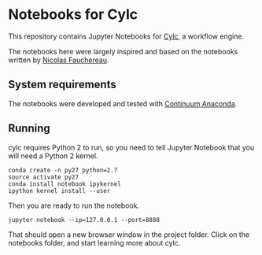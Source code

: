 # Notebooks for Cylc

This repository contains Jupyter Notebooks for [Cylc](https://cylc.github.io/cylc/), a workflow engine.

The notebooks here were largely inspired and based on the notebooks written by [Nicolas Fauchereau](https://github.com/nicolasfauchereau/Python-for-data-analysis-and-visualisation).

## System requirements

The notebooks were developed and tested with [Continuum Anaconda](https://www.continuum.io/).

## Running

cylc requires Python 2 to run, so you need to tell Jupyter Notebook that you will need a Python 2 kernel.

```
conda create -n py27 python=2.7
source activate py27
conda install notebook ipykernel
ipython kernel install --user
```

Then you are ready to run the notebook.

```
jupyter notebook --ip=127.0.0.1 --port=8888
```

That should open a new browser window in the project folder. Click on the notebooks folder, and start learning more about cylc.
